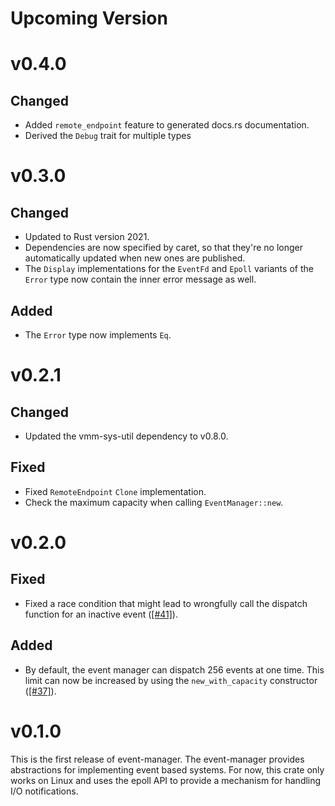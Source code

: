 # Upcoming Version

# v0.4.0

## Changed

- Added `remote_endpoint` feature to generated docs.rs documentation.
- Derived the `Debug` trait for multiple types

# v0.3.0

## Changed

- Updated to Rust version 2021.
- Dependencies are now specified by caret, so that they're no longer
  automatically updated when new ones are published.
- The `Display` implementations for the `EventFd` and `Epoll` variants of the
  `Error` type now contain the inner error message as well.

## Added

- The `Error` type now implements `Eq`.

# v0.2.1

## Changed

- Updated the vmm-sys-util dependency to v0.8.0.

## Fixed

- Fixed `RemoteEndpoint` `Clone` implementation.
- Check the maximum capacity when calling `EventManager::new`.

# v0.2.0

## Fixed

- Fixed a race condition that might lead to wrongfully call the dispatch
  function for an inactive event
  ([[#41]](https://github.com/rust-vmm/event-manager/issues/41)).

## Added

- By default, the event manager can dispatch 256 events at one time. This limit
  can now be increased by using the `new_with_capacity` constructor
  ([[#37]](https://github.com/rust-vmm/event-manager/issues/37)).

# v0.1.0

This is the first release of event-manager.
The event-manager provides abstractions for implementing event based systems.
For now, this crate only works on Linux and uses the epoll API to provide a
mechanism for handling I/O notifications.
